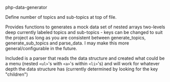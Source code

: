 php-data-generator

Define number of topics and sub-topics at top of file.

Provides functions to generates a mock data set of nested arrays two-levels deep currently labeled topics and sub-topics - keys
can be changed to suit the project as long as you are consistent between generate_topics, generate_sub_topics and parse_data.
I may make this more general/configurable in the future.

Included is a parser that reads the data structure and created what could be a menu (nested `<ul>`'s with `<a>`'s within `<li>`'s) and
will work for whatever depth the data structure has (currently determined by looking for the key "children")
